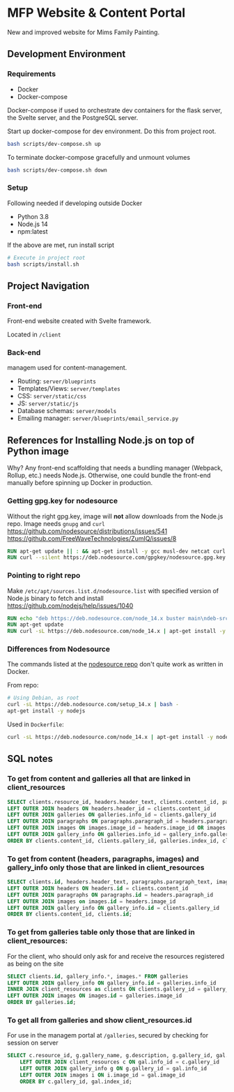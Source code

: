 # MFP Website & Content Portal

New and improved website for Mims Family Painting.

## Development Environment

### Requirements

- Docker
- Docker-compose

Docker-compose if used to orchestrate dev containers for the flask server, the Svelte server, and the PostgreSQL server.

Start up docker-compose for dev environment. Do this from project root.

```bash
bash scripts/dev-compose.sh up
```

To terminate docker-compose gracefully and unmount volumes

```bash
bash scripts/dev-compose.sh down
```

### Setup

Following needed if developing outside Docker

- Python 3.8
- Node.js 14
- npm:latest

If the above are met, run install script

```bash
# Execute in project root
bash scripts/install.sh
```

## Project Navigation

### Front-end

Front-end website created with Svelte framework.

Located in `/client`

### Back-end

managem used for content-management.

- Routing: `server/blueprints`
- Templates/Views: `server/templates`
- CSS: `server/static/css`
- JS: `server/static/js`
- Database schemas: `server/models`
- Emailing manager: `server/blueprints/email_service.py`

## References for Installing Node.js on top of Python image

Why? Any front-end scaffolding that needs a bundling manager (Webpack, Rollup, etc.) needs Node.js. Otherwise, one could bundle the front-end manually before spinning up Docker in production.

### Getting gpg.key for nodesource

Without the right gpg.key, image will **not** allow downloads from the Node.js repo. Image needs `gnupg` and `curl`
https://github.com/nodesource/distributions/issues/541
https://github.com/FreeWaveTechnologies/ZumIQ/issues/8

```Dockerfile
RUN apt-get update || : && apt-get install -y gcc musl-dev netcat curl gnupg
RUN curl --silent https://deb.nodesource.com/gpgkey/nodesource.gpg.key | apt-key add -
```

### Pointing to right repo

Make `/etc/apt/sources.list.d/nodesource.list` with specified version of Node.js binary to fetch and install
https://github.com/nodejs/help/issues/1040

```Dockerfile
RUN echo "deb https://deb.nodesource.com/node_14.x buster main\ndeb-src https://deb.nodesource.com/node_14.x buster main" > /etc/apt/sources.list.d/nodesource.list
RUN apt-get update
RUN curl -sL https://deb.nodesource.com/node_14.x | apt-get install -y nodejs
```

### Differences from Nodesource

The commands listed at the [nodesource repo](https://github.com/nodesource/distributions) don't quite work as written in Docker.

From repo:

```bash
# Using Debian, as root
curl -sL https://deb.nodesource.com/setup_14.x | bash -
apt-get install -y nodejs
```

Used in `Dockerfile`:

```bash
curl -sL https://deb.nodesource.com/node_14.x | apt-get install -y nodejs
```

## SQL notes

### To get from content and galleries all that are linked in client_resources

```sql
SELECT clients.resource_id, headers.header_text, clients.content_id, paragraphs.paragraph_text, images.image_name, images.image_link, clients.gallery_id, gallery_info.gallery_name, gallery_info.description, galleries.index_id FROM client_resources as clients
LEFT OUTER JOIN headers ON headers.header_id = clients.content_id
LEFT OUTER JOIN galleries ON galleries.info_id = clients.gallery_id
LEFT OUTER JOIN paragraphs ON paragraphs.paragraph_id = headers.paragraph_id
LEFT OUTER JOIN images ON images.image_id = headers.image_id OR images.image_id = galleries.image_id
LEFT OUTER JOIN gallery_info ON galleries.info_id = gallery_info.gallery_id
ORDER BY clients.content_id, clients.gallery_id, galleries.index_id, clients.resource_id;
```

### To get from content (headers, paragraphs, images) and gallery_info only those that are linked in client_resources

```sql
SELECT clients.id, headers.header_text, paragraphs.paragraph_text, images.image_name, images.image_link, gallery_info.gallery_name, gallery_info.description FROM client_resources as clients
LEFT OUTER JOIN headers ON headers.id = clients.content_id
LEFT OUTER JOIN paragraphs ON paragraphs.id = headers.paragraph_id
LEFT OUTER JOIN images on images.id = headers.image_id
LEFT OUTER JOIN gallery_info ON gallery_info.id = clients.gallery_id
ORDER BY clients.content_id, clients.id;
```

### To get from galleries table only those that are linked in client_resources:

For the client, who should only ask for and receive the resources registered as being on the site

```sql
SELECT clients.id, gallery_info.*, images.* FROM galleries
LEFT OUTER JOIN gallery_info ON gallery_info.id = galleries.info_id
INNER JOIN client_resources as clients ON clients.gallery_id = gallery_info.id
LEFT OUTER JOIN images ON images.id = galleries.image_id
ORDER BY galleries.id;
```

### To get all from galleries and show client_resources.id

For use in the managem portal at `/galleries`, secured by checking for session on server

```sql
SELECT c.resource_id, g.gallery_name, g.description, g.gallery_id, gal.image_id, i.image_name, i.image_link, gal.info_id, gal.index_id FROM galleries gal
    LEFT OUTER JOIN client_resources c ON gal.info_id = c.gallery_id
    LEFT OUTER JOIN gallery_info g ON g.gallery_id = gal.info_id
    LEFT OUTER JOIN images i ON i.image_id = gal.image_id
    ORDER BY c.gallery_id, gal.index_id;
```
